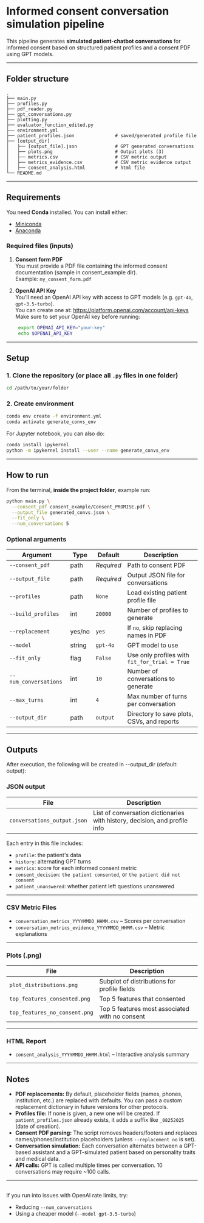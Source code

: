 # Informed consent conversation simulation pipeline

This pipeline generates **simulated patient-chatbot conversations** for informed consent based on structured patient profiles and a consent PDF using GPT models.  

---

## Folder structure

```
.
├── main.py
├── profiles.py
├── pdf_reader.py
├── gpt_conversations.py
├── plotting.py
├── evaluator_function_edited.py
├── environment.yml
├── patient_profiles.json               # saved/generated profile file
├── [output_dir]
│   ├── [output_file].json              # GPT generated conversations          
│   ├── plots.png                       # Output plots (3)
│   ├── metrics.csv                     # CSV metric output
│   ├── metrics_evidence.csv            # CSV metric evidence output
│   ├── consent_analysis.html           # html file
└── README.md
```

---

## Requirements

You need **Conda** installed. You can install either:

- [Miniconda](https://docs.conda.io/en/latest/miniconda.html) 
- [Anaconda](https://www.anaconda.com/)

### Required files (inputs)
1. **Consent form PDF**  
   You must provide a PDF file containing the informed consent documentation (sample in consent_example dir).  
   Example: `my_consent_form.pdf`

2. **OpenAI API Key**  
   You’ll need an OpenAI API key with access to GPT models (e.g. `gpt-4o`, `gpt-3.5-turbo`).  
   You can create one at: https://platform.openai.com/account/api-keys
   Make sure to set your OpenAI key before running:
   ```bash
    export OPENAI_API_KEY="your-key"
    echo $OPENAI_API_KEY
   ```

---

## Setup

### 1. Clone the repository (or place all `.py` files in one folder)

```bash
cd /path/to/your/folder
```

### 2. Create environment

```bash
conda env create -f environment.yml
conda activate generate_convs_env
```

For Jupyter notebook, you can also do:

```bash
conda install ipykernel
python -m ipykernel install --user --name generate_convs_env
```

---

## How to run

From the terminal, **inside the project folder**, example run:

```bash
python main.py \
  --consent_pdf consent_example/Consent_PROMISE.pdf \
  --output_file generated_convs.json \
  --fit_only \
  --num_conversations 5
```

### Optional arguments

| Argument                  | Type     | Default        | Description |
|--------------------------|----------|----------------|-------------|
| `--consent_pdf`          | path     | _Required_     | Path to consent PDF |
| `--output_file`          | path     | _Required_     | Output JSON file for conversations |
| `--profiles`             | path     | `None`         | Load existing patient profile file |
| `--build_profiles`       | int      | `20000`        | Number of profiles to generate |
| `--replacement`          | yes/no   | `yes`          | If `no`, skip replacing names in PDF |
| `--model`                | string   | `gpt-4o`       | GPT model to use |
| `--fit_only`             | flag     | `False`        | Use only profiles with `fit_for_trial = True` |
| `--num_conversations`    | int      | `10`           | Number of conversations to generate |
| `--max_turns`            | int      | `4`            | Max number of turns per conversation |
| `--output_dir`           | path     | `output`           | Directory to save plots, CSVs, and reports |

---

## Outputs

After execution, the following will be created in --output_dir (default: output):

### JSON output

| File                        | Description |
|----------------------------|-------------|
| `conversations_output.json`| List of conversation dictionaries with history, decision, and profile info |

Each entry in this file includes:
- `profile`: the patient's data
- `history`: alternating GPT turns
- `metrics`: score for each informed consent metric
- `consent_decision`: `the patient consented`, or `the patient did not consent`
- `patient_unanswered`: whether patient left questions unanswered

---

### CSV Metric Files
- `conversation_metrics_YYYYMMDD_HHMM.csv` – Scores per conversation
- `conversation_metrics_evidence_YYYYMMDD_HHMM.csv` – Metric explanations

---

### Plots (.png)

| File                          | Description |
|------------------------------|-------------|
| `plot_distributions.png`     | Subplot of distributions for profile fields |
| `top_features_consented.png` | Top 5 features that consented |
| `top_features_no_consent.png`| Top 5 features most associated with no consent |

---

### HTML Report

- `consent_analysis_YYYYMMDD_HHMM.html` – Interactive analysis summary
  
---

## Notes

- **PDF replacements:** By default, placeholder fields (names, phones, institution, etc.) are replaced with defaults. You can pass a custom replacement dictionary in future versions for other protocols.
- **Profiles file:** If none is given, a new one will be created. If `patient_profiles.json` already exists, it adds a suffix like `_08252025` (date of creation).
- **Consent PDF parsing:** The script removes headers/footers and replaces names/phones/institution placeholders (unless `--replacement no` is set).
- **Conversation simulation:** Each conversation alternates between a GPT-based assistant and a GPT-simulated patient based on personality traits and medical data.
- **API calls:** GPT is called multiple times per conversation. 10 conversations may require ~100 calls.

---

## 

If you run into issues with OpenAI rate limits, try:
- Reducing `--num_conversations`
- Using a cheaper model (`--model gpt-3.5-turbo`)
